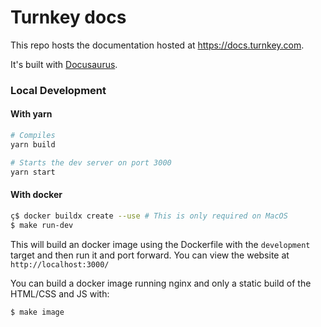 # Turnkey docs

This repo hosts the documentation hosted at https://docs.turnkey.com.

It's built with [Docusaurus](https://docusaurus.io/).

### Local Development

#### With yarn

```sh
# Compiles
yarn build

# Starts the dev server on port 3000
yarn start
```

#### With docker

```sh
ç$ docker buildx create --use # This is only required on MacOS
$ make run-dev
```

This will build an docker image using the Dockerfile with the `development` target and then run it and port forward.
You can view the website at `http://localhost:3000/`

You can build a docker image running nginx and only a static build of the HTML/CSS and JS with:

```sh
$ make image
```